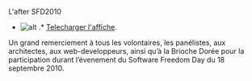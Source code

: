 
 L'after SFD2010
* ![alt](https://raw.github.com/Dakarlug/site-datas/master/datas/reddit.png "") .*  [Telecharger l'affiche](https://raw.github.com/Dakarlug/site-datas/master/datas/pdf "").
    
      
Un grand remerciement à tous les volontaires, les panélistes, aux architectes, aux web-developpeurs, ainsi qu’à la  Brioche Dorée  pour la participation durant l’évenement du Software Freedom Day du 18 septembre 2010.



    
    
    



    



    



    



    



    



 
    
     